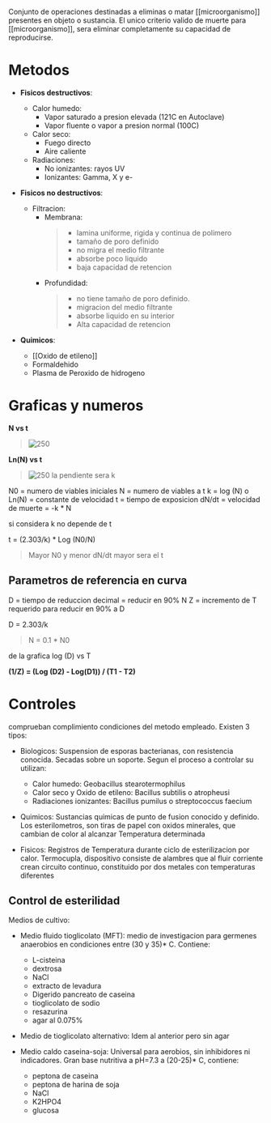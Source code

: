 Conjunto de operaciones destinadas a eliminas o matar [[microorganismo]] presentes en objeto o sustancia.
El unico criterio valido de muerte para [[microorganismo]], sera eliminar completamente su capacidad de reproducirse.

# Metodos

- **Fisicos destructivos**:

    - Calor humedo:
        - Vapor saturado a presion elevada (121C en Autoclave)
        - Vapor fluente o vapor a presion normal (100C)
    - Calor seco:
        - Fuego directo
        - Aire caliente
    - Radiaciones:
        - No ionizantes: rayos UV
        - Ionizantes: Gamma, X y e-

- **Fisicos no destructivos**:

    - Filtracion:
        - Membrana:
            > -   lamina uniforme, rigida y continua de polimero
            > -   tamaño de poro definido
            > -   no migra el medio filtrante
            > -   absorbe poco liquido
            > -   baja capacidad de retencion
        - Profundidad:
            > -   no tiene tamaño de poro definido.
            > -   migracion del medio filtrante
            > -   absorbe liquido en su interior
            > -   Alta capacidad de retencion

- **Quimicos**:
    - [[Oxido de etileno]]
    - Formaldehido
    - Plasma de Peroxido de hidrogeno

# Graficas y numeros

**N vs t**

> ![250](https://i.imgur.com/A4UWoBB.png)

**Ln(N) vs t**

> ![250](https://i.imgur.com/KkOiItN.png)
> la pendiente sera k

N0 = numero de viables iniciales
N = numero de viables a t
k = log (N) o Ln(N) = constante de velocidad
t = tiempo de exposicion
dN/dt = velocidad de muerte = -k \* N

si considera k no depende de t

t = (2.303/k) \* Log (N0/N)

> Mayor N0 y menor dN/dt mayor sera el t

## Parametros de referencia en curva

D = tiempo de reduccion decimal = reducir en 90% N
Z = incremento de T requerido para reducir en 90% a D

D = 2.303/k

> N = 0.1 \* N0

de la grafica log (D) vs T

**(1/Z) = (Log (D2) - Log(D1)) / (T1 - T2)**

# Controles

comprueban complimiento condiciones del metodo empleado. Existen 3 tipos:

- Biologicos:
    Suspension de esporas bacterianas, con resistencia conocida. Secadas sobre un soporte. Segun el proceso a controlar su utilizan:

    - Calor humedo: Geobacillus stearotermophilus
    - Calor seco y Oxido de etileno: Bacillus subtilis o atropheusi
    - Radiaciones ionizantes: Bacillus pumilus o streptococcus faecium

- Quimicos:
    Sustancias quimicas de punto de fusion conocido y definido. Los esterilometros, son tiras de papel con oxidos minerales, que cambian de color al alcanzar Temperatura determinada

- Fisicos:
    Registros de Temperatura durante ciclo de esterilizacion por calor. Termocupla, dispositivo consiste de alambres que al fluir corriente crean circuito continuo, constituido por dos metales con temperaturas diferentes

## Control de esterilidad

Medios de cultivo:

- Medio fluido tioglicolato (MFT): medio de investigacion para germenes anaerobios en condiciones entre (30 y 35)\* C. Contiene:

    - L-cisteina
    - dextrosa
    - NaCl
    - extracto de levadura
    - Digerido pancreato de caseina
    - tioglicolato de sodio
    - resazurina
    - agar al 0.075%

- Medio de tioglicolato alternativo: Idem al anterior pero sin agar

- Medio caldo caseina-soja: Universal para aerobios, sin inhibidores ni indicadores. Gran base nutritiva a pH=7.3 a (20-25)\* C, contiene:
    - peptona de caseina
    - peptona de harina de soja
    - NaCl
    - K2HPO4
    - glucosa

